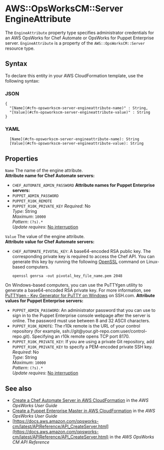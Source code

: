 # AWS::OpsWorksCM::Server EngineAttribute<a name="aws-properties-opsworkscm-server-engineattribute"></a>

The `EngineAttribute` property type specifies administrator credentials for an AWS OpsWorks for Chef Automate or OpsWorks for Puppet Enterprise server\. `EngineAttribute` is a property of the `AWS::OpsWorksCM::Server` resource type\.

## Syntax<a name="aws-properties-opsworkscm-server-engineattribute-syntax"></a>

To declare this entity in your AWS CloudFormation template, use the following syntax:

### JSON<a name="aws-properties-opsworkscm-server-engineattribute-syntax.json"></a>

```
{
  "[Name](#cfn-opsworkscm-server-engineattribute-name)" : String,
  "[Value](#cfn-opsworkscm-server-engineattribute-value)" : String
}
```

### YAML<a name="aws-properties-opsworkscm-server-engineattribute-syntax.yaml"></a>

```
  [Name](#cfn-opsworkscm-server-engineattribute-name): String
  [Value](#cfn-opsworkscm-server-engineattribute-value): String
```

## Properties<a name="aws-properties-opsworkscm-server-engineattribute-properties"></a>

`Name` <a name="cfn-opsworkscm-server-engineattribute-name"></a>
The name of the engine attribute\.  
 **Attribute name for Chef Automate servers:**

- `CHEF_AUTOMATE_ADMIN_PASSWORD`
  **Attribute names for Puppet Enterprise servers:**
- `PUPPET_ADMIN_PASSWORD`
- `PUPPET_R10K_REMOTE`
- `PUPPET_R10K_PRIVATE_KEY`
  _Required_: No  
  _Type_: String  
  _Maximum_: `10000`  
  _Pattern_: `(?s).*`  
  _Update requires_: [No interruption](https://docs.aws.amazon.com/AWSCloudFormation/latest/UserGuide/using-cfn-updating-stacks-update-behaviors.html#update-no-interrupt)

`Value` <a name="cfn-opsworkscm-server-engineattribute-value"></a>
The value of the engine attribute\.  
 **Attribute value for Chef Automate servers:**

- `CHEF_AUTOMATE_PIVOTAL_KEY`: A base64\-encoded RSA public key\. The corresponding private key is required to access the Chef API\. You can generate this key by running the following [OpenSSL](https://www.openssl.org/) command on Linux\-based computers\.

  `openssl genrsa -out pivotal_key_file_name.pem 2048`

On Windows\-based computers, you can use the PuTTYgen utility to generate a base64\-encoded RSA private key\. For more information, see [PuTTYgen \- Key Generator for PuTTY on Windows](https://www.ssh.com/ssh/putty/windows/puttygen) on SSH\.com\.
**Attribute values for Puppet Enterprise servers:**

- `PUPPET_ADMIN_PASSWORD`: An administrator password that you can use to sign in to the Puppet Enterprise console webpage after the server is online\. The password must use between 8 and 32 ASCII characters\.
- `PUPPET_R10K_REMOTE`: The r10k remote is the URL of your control repository \(for example, ssh://git@your\.git\-repo\.com:user/control\-repo\.git\)\. Specifying an r10k remote opens TCP port 8170\.
- `PUPPET_R10K_PRIVATE_KEY`: If you are using a private Git repository, add `PUPPET_R10K_PRIVATE_KEY` to specify a PEM\-encoded private SSH key\.
  _Required_: No  
  _Type_: String  
  _Maximum_: `10000`  
  _Pattern_: `(?s).*`  
  _Update requires_: [No interruption](https://docs.aws.amazon.com/AWSCloudFormation/latest/UserGuide/using-cfn-updating-stacks-update-behaviors.html#update-no-interrupt)

## See also<a name="aws-properties-opsworkscm-server-engineattribute--seealso"></a>

- [Create a Chef Automate Server in AWS CloudFormation](https://docs.aws.amazon.com/opsworks/latest/userguide/opscm-create-server-cfn.html) in the _AWS OpsWorks User Guide_
- [Create a Puppet Enterprise Master in AWS CloudFormation](https://docs.aws.amazon.com/opsworks/latest/userguide/opspup-create-server-cfn.html) in the _AWS OpsWorks User Guide_
- [https://docs.aws.amazon.com/opsworks-cm/latest/APIReference/API_CreateServer.html](https://docs.aws.amazon.com/opsworks-cm/latest/APIReference/API_CreateServer.html) in the _AWS OpsWorks CM API Reference_
